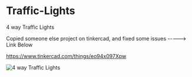 # Traffic-Lights
4 way Traffic Lights

Copied someone else project on tinkercad, and fixed some issues -----> Link Below

https://www.tinkercad.com/things/eo94x097Xpw

![4 way Traffic Lights](https://user-images.githubusercontent.com/71877945/118405230-6d4b5280-b694-11eb-8572-87c33cfaac58.PNG)
